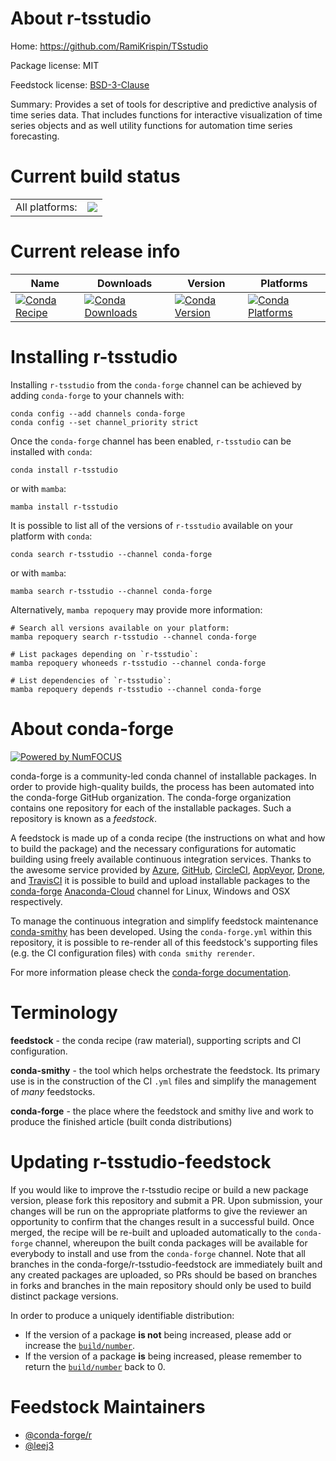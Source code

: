 About r-tsstudio
================

Home: https://github.com/RamiKrispin/TSstudio

Package license: MIT

Feedstock license: [BSD-3-Clause](https://github.com/conda-forge/r-tsstudio-feedstock/blob/main/LICENSE.txt)

Summary: Provides a set of tools for descriptive and predictive analysis of time series data. That includes functions for interactive visualization of time series objects and as well utility functions for automation time series forecasting.

Current build status
====================


<table><tr><td>All platforms:</td>
    <td>
      <a href="https://dev.azure.com/conda-forge/feedstock-builds/_build/latest?definitionId=17779&branchName=main">
        <img src="https://dev.azure.com/conda-forge/feedstock-builds/_apis/build/status/r-tsstudio-feedstock?branchName=main">
      </a>
    </td>
  </tr>
</table>

Current release info
====================

| Name | Downloads | Version | Platforms |
| --- | --- | --- | --- |
| [![Conda Recipe](https://img.shields.io/badge/recipe-r--tsstudio-green.svg)](https://anaconda.org/conda-forge/r-tsstudio) | [![Conda Downloads](https://img.shields.io/conda/dn/conda-forge/r-tsstudio.svg)](https://anaconda.org/conda-forge/r-tsstudio) | [![Conda Version](https://img.shields.io/conda/vn/conda-forge/r-tsstudio.svg)](https://anaconda.org/conda-forge/r-tsstudio) | [![Conda Platforms](https://img.shields.io/conda/pn/conda-forge/r-tsstudio.svg)](https://anaconda.org/conda-forge/r-tsstudio) |

Installing r-tsstudio
=====================

Installing `r-tsstudio` from the `conda-forge` channel can be achieved by adding `conda-forge` to your channels with:

```
conda config --add channels conda-forge
conda config --set channel_priority strict
```

Once the `conda-forge` channel has been enabled, `r-tsstudio` can be installed with `conda`:

```
conda install r-tsstudio
```

or with `mamba`:

```
mamba install r-tsstudio
```

It is possible to list all of the versions of `r-tsstudio` available on your platform with `conda`:

```
conda search r-tsstudio --channel conda-forge
```

or with `mamba`:

```
mamba search r-tsstudio --channel conda-forge
```

Alternatively, `mamba repoquery` may provide more information:

```
# Search all versions available on your platform:
mamba repoquery search r-tsstudio --channel conda-forge

# List packages depending on `r-tsstudio`:
mamba repoquery whoneeds r-tsstudio --channel conda-forge

# List dependencies of `r-tsstudio`:
mamba repoquery depends r-tsstudio --channel conda-forge
```


About conda-forge
=================

[![Powered by
NumFOCUS](https://img.shields.io/badge/powered%20by-NumFOCUS-orange.svg?style=flat&colorA=E1523D&colorB=007D8A)](https://numfocus.org)

conda-forge is a community-led conda channel of installable packages.
In order to provide high-quality builds, the process has been automated into the
conda-forge GitHub organization. The conda-forge organization contains one repository
for each of the installable packages. Such a repository is known as a *feedstock*.

A feedstock is made up of a conda recipe (the instructions on what and how to build
the package) and the necessary configurations for automatic building using freely
available continuous integration services. Thanks to the awesome service provided by
[Azure](https://azure.microsoft.com/en-us/services/devops/), [GitHub](https://github.com/),
[CircleCI](https://circleci.com/), [AppVeyor](https://www.appveyor.com/),
[Drone](https://cloud.drone.io/welcome), and [TravisCI](https://travis-ci.com/)
it is possible to build and upload installable packages to the
[conda-forge](https://anaconda.org/conda-forge) [Anaconda-Cloud](https://anaconda.org/)
channel for Linux, Windows and OSX respectively.

To manage the continuous integration and simplify feedstock maintenance
[conda-smithy](https://github.com/conda-forge/conda-smithy) has been developed.
Using the ``conda-forge.yml`` within this repository, it is possible to re-render all of
this feedstock's supporting files (e.g. the CI configuration files) with ``conda smithy rerender``.

For more information please check the [conda-forge documentation](https://conda-forge.org/docs/).

Terminology
===========

**feedstock** - the conda recipe (raw material), supporting scripts and CI configuration.

**conda-smithy** - the tool which helps orchestrate the feedstock.
                   Its primary use is in the construction of the CI ``.yml`` files
                   and simplify the management of *many* feedstocks.

**conda-forge** - the place where the feedstock and smithy live and work to
                  produce the finished article (built conda distributions)


Updating r-tsstudio-feedstock
=============================

If you would like to improve the r-tsstudio recipe or build a new
package version, please fork this repository and submit a PR. Upon submission,
your changes will be run on the appropriate platforms to give the reviewer an
opportunity to confirm that the changes result in a successful build. Once
merged, the recipe will be re-built and uploaded automatically to the
`conda-forge` channel, whereupon the built conda packages will be available for
everybody to install and use from the `conda-forge` channel.
Note that all branches in the conda-forge/r-tsstudio-feedstock are
immediately built and any created packages are uploaded, so PRs should be based
on branches in forks and branches in the main repository should only be used to
build distinct package versions.

In order to produce a uniquely identifiable distribution:
 * If the version of a package **is not** being increased, please add or increase
   the [``build/number``](https://docs.conda.io/projects/conda-build/en/latest/resources/define-metadata.html#build-number-and-string).
 * If the version of a package **is** being increased, please remember to return
   the [``build/number``](https://docs.conda.io/projects/conda-build/en/latest/resources/define-metadata.html#build-number-and-string)
   back to 0.

Feedstock Maintainers
=====================

* [@conda-forge/r](https://github.com/conda-forge/r/)
* [@leej3](https://github.com/leej3/)

